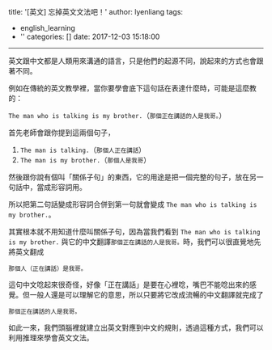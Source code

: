 title: '[英文] 忘掉英文文法吧！'
author: lyenliang
tags:
  - english_learning
  - ''
categories: []
date: 2017-12-03 15:18:00
---
英文跟中文都是人類用來溝通的語言，只是他們的起源不同，說起來的方式也會跟著不同。

例如在傳統的英文教學裡，當你要學會底下這句話在表達什麼時，可能是這麼教的：

`The man who is talking is my brother.`（`那個正在講話的人是我哥。`）

首先老師會跟你提到這兩個句子，

1. `The man is talking.`（`那個人正在講話`）
2. `The man is my brother.`（`那個人是我哥`）

然後跟你說有個叫「關係子句」的東西，它的用途是把一個完整的句子，放在另一句話中，當成形容詞用。

所以把第二句話變成形容詞合併到第一句就會變成 `The man who is talking is my brother.`。

其實根本就不用知道什麼叫關係子句，因為當我們看到 `The man who is talking is my brother.` 與它的中文翻譯`那個正在講話的人是我哥。`時，我們可以很直覺地先將英文翻成

`那個人（正在講話）是我哥。`

這句中文唸起來很奇怪，好像「正在講話」是要在心裡唸，嘴巴不能唸出來的感覺。但一般人還是可以理解它的意思，所以只要將它改成流暢的中文翻譯就完成了

`那個正在講話的人是我哥。`

如此一來，我們頭腦裡就建立出英文對應到中文的規則，透過這種方式，我們可以利用推理來學會英文文法。